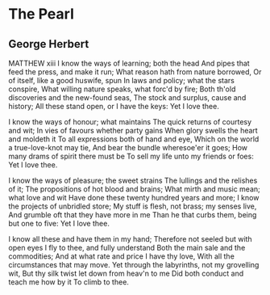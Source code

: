 # The Pearl
## George Herbert
MATTHEW xiii
I know the ways of learning; both the head
And pipes that feed the press, and make it run;
What reason hath from nature borrowed,
Or of itself, like a good huswife, spun
In laws and policy; what the stars conspire,
What willing nature speaks, what forc'd by fire;
Both th'old discoveries and the new-found seas,
The stock and surplus, cause and history;
All these stand open, or I have the keys:
Yet I love thee.

I know the ways of honour; what maintains
The quick returns of courtesy and wit;
In vies of favours whether party gains
When glory swells the heart and moldeth it
To all expressions both of hand and eye,
Which on the world a true-love-knot may tie,
And bear the bundle wheresoe'er it goes;
How many drams of spirit there must be
To sell my life unto my friends or foes:
Yet I love thee.

I know the ways of pleasure; the sweet strains
The lullings and the relishes of it;
The propositions of hot blood and brains;
What mirth and music mean; what love and wit
Have done these twenty hundred years and more;
I know the projects of unbridled store;
My stuff is flesh, not brass; my senses live,
And grumble oft that they have more in me
Than he that curbs them, being but one to five:
Yet I love thee.

I know all these and have them in my hand;
Therefore not seeled but with open eyes
I fly to thee, and fully understand
Both the main sale and the commodities;
And at what rate and price I have thy love,
With all the circumstances that may move.
Yet through the labyrinths, not my grovelling wit,
But thy silk twist let down from heav'n to me
Did both conduct and teach me how by it
To climb to thee.